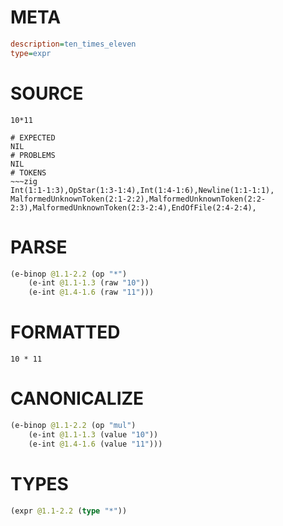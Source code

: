 # META
~~~ini
description=ten_times_eleven
type=expr
~~~
# SOURCE
~~~roc
10*11
~~~
~~~
# EXPECTED
NIL
# PROBLEMS
NIL
# TOKENS
~~~zig
Int(1:1-1:3),OpStar(1:3-1:4),Int(1:4-1:6),Newline(1:1-1:1),
MalformedUnknownToken(2:1-2:2),MalformedUnknownToken(2:2-2:3),MalformedUnknownToken(2:3-2:4),EndOfFile(2:4-2:4),
~~~
# PARSE
~~~clojure
(e-binop @1.1-2.2 (op "*")
	(e-int @1.1-1.3 (raw "10"))
	(e-int @1.4-1.6 (raw "11")))
~~~
# FORMATTED
~~~roc
10 * 11
~~~
# CANONICALIZE
~~~clojure
(e-binop @1.1-2.2 (op "mul")
	(e-int @1.1-1.3 (value "10"))
	(e-int @1.4-1.6 (value "11")))
~~~
# TYPES
~~~clojure
(expr @1.1-2.2 (type "*"))
~~~
